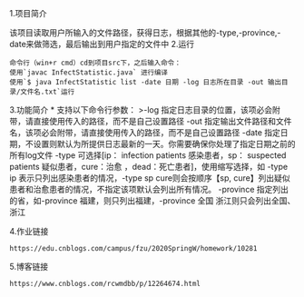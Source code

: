 1.项目简介

  该项目读取用户所输入的文件路径，获得日志，根据其他的-type,-province,-date来做筛选，最后输出到用户指定的文件中
2.运行

    命令行（win+r cmd）cd到项目src下，之后输入命令：
    使用`javac InfectStatistic.java` 进行编译
    使用`$ java InfectStatistic list -date 日期 -log 日志所在目录 -out 输出目录/文件名.txt`运行

3.功能简介
    * 支持以下命令行参数：
    >-log 指定日志目录的位置，该项必会附带，请直接使用传入的路径，而不是自己设置路径
    -out 指定输出文件路径和文件名，该项必会附带，请直接使用传入的路径，而不是自己设置路径
    -date 指定日期，不设置则默认为所提供日志最新的一天。你需要确保你处理了指定日期之前的所有log文件
    -type 可选择[ip： infection patients 感染患者，sp： suspected patients 疑似患者，cure：治愈 ，dead：死亡患者]，使用缩写选择，如 -type ip 表示只列出感染患者的情况，-type sp cure则会按顺序【sp, cure】列出疑似患者和治愈患者的情况，不指定该项默认会列出所有情况。
    -province 指定列出的省，如-province 福建，则只列出福建，-province 全国 浙江则只会列出全国、浙江

4.作业链接

    https://edu.cnblogs.com/campus/fzu/2020SpringW/homework/10281

5.博客链接

    https://www.cnblogs.com/rcwmdbb/p/12264674.html
